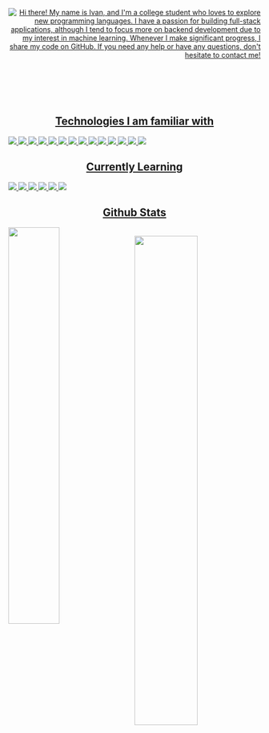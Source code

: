 <!-- Connect With Me -->
<article class="markdown-body entry-content container-lg f5" itemprop="text"><p dir="auto"><a href="https://discord.com/users/253349376179568641" rel="nofollow"><img align="left" src="https://lanyard.cnrad.dev/api/253349376179568641?themelight&bg=CBC3E3&Probably%20doing%20something%20else..."   
       data-canonical-src="https://lanyard-profile-readme.vercel.app/api/253349376179568641?theme=dark&bg=809ecf&animated=false&hideDiscrim=true&borderRadius=30px&idleMessage=Probably%20doing%20something%20else...""></p>

<p dir="auto" align='right'> Hi there! My name is Ivan, and I'm a college student who loves to explore new programming languages. I have a passion for building full-stack applications, although I tend to focus more on backend development due to my interest in machine learning. Whenever I make significant progress, I share my code on GitHub. If you need any help or have any questions, don't hesitate to contact me!
</p>

</article>
  
  <br></br><br><br>
  
<section id="Programming Languages/Frameworks I'm proficient in">
    <h2 align= "center" >Technologies I am familiar with </h2>
    <img src="https://img.shields.io/badge/Python-FFD43B?style=for-the-badge&logo=python&logoColor=blue">
    <img src="https://img.shields.io/badge/HTML5-E34F26?style=for-the-badge&logo=html5&logoColor=white">
    <img src="https://img.shields.io/badge/CSS3-1572B6?style=for-the-badge&logo=css3&logoColor=white">
    <img src="https://img.shields.io/badge/JavaScript-323330?style=for-the-badge&logo=javascript&logoColor=F7DF1E">
    <img src="https://img.shields.io/badge/C%2B%2B-00599C?style=for-the-badge&logo=c%2B%2B&logoColor=white">
    <img src="https://img.shields.io/badge/TypeScript-007ACC?style=for-the-badge&logo=typescript&logoColor=white">
    <img src="https://img.shields.io/badge/React-20232A?style=for-the-badge&logo=react&logoColor=61DAFB">
    <img src="https://img.shields.io/badge/Angular-DD0031?style=for-the-badge&logo=angular&logoColor=white">
    <img src="https://img.shields.io/badge/Java-ED8B00?style=for-the-badge&logo=java&logoColor=white">
    <img src="https://img.shields.io/badge/C-00599C?style=for-the-badge&logo=c&logoColor=white">
    <img src="https://img.shields.io/badge/PostgreSQL-316192?style=for-the-badge&logo=postgresql&logoColor=white">
  <img src="https://img.shields.io/badge/Node.js-339933?style=for-the-badge&logo=nodedotjs&logoColor=white">
  <img src="	https://img.shields.io/badge/Flask-000000?style=for-the-badge&logo=flask&logoColor=white">
  <img src="https://img.shields.io/badge/Spring_Boot-F2F4F9?style=for-the-badge&logo=spring-boot">
</section>
  
<section id='future'>
  <h2 align='center'> Currently Learning </h2>
  <img src="https://img.shields.io/badge/TensorFlow-FF6F00?style=for-the-badge&logo=tensorflow&logoColor=white">
  <img src="https://img.shields.io/badge/PyTorch-EE4C2C?style=for-the-badge&logo=pytorch&logoColor=white">
  <img src="https://img.shields.io/badge/Django-092E20?style=for-the-badge&logo=django&logoColor=green">
  <img src="https://img.shields.io/badge/Selenium-43B02A?style=for-the-badge&logo=Selenium&logoColor=white">
  <img src="https://img.shields.io/badge/Vue.js-35495E?style=for-the-badge&logo=vuedotjs&logoColor=4FC08D">
  <img src="https://img.shields.io/badge/Kotlin-0095D5?&style=for-the-badge&logo=kotlin&logoColor=white"
  

    
</section>

<!-- Github Statistics -->
<section id="Github_Statistics">
    <h2 align='center' >Github Stats</h2>
    <img align="left" width=45% src="https://github-readme-stats.vercel.app/api/top-langs/?username=il9082&layout=compact&theme=dark&hide_border=true" /></a><br />
    <img align="right" width=50%  src="https://github-readme-stats.vercel.app/api?username=il9082&show_icons=true&count_prive=true&theme=dark&hide_border=true" /></a><br />

</section>
